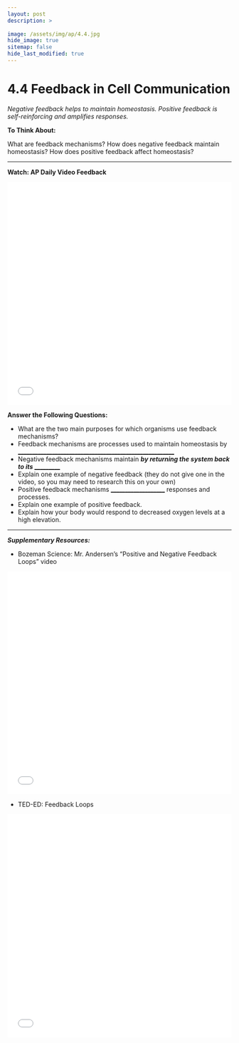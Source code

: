 ```yaml
---
layout: post
description: >
  
image: /assets/img/ap/4.4.jpg
hide_image: true
sitemap: false
hide_last_modified: true
---
```


# 4.4 Feedback in Cell Communication

*Negative feedback helps to maintain homeostasis. Positive feedback is self-reinforcing and amplifies responses.*

**To Think About:** 

What are feedback mechanisms?
How does negative feedback maintain homeostasis?
How does positive feedback affect homeostasis?

---

**Watch: AP Daily Video Feedback**

<iframe src="//player.bilibili.com/player.html?isOutside=true&aid=762646093&bvid=BV1964y1a7Xj&cid=410751069&p=38&high_quality=1&danmaku=0&autoplay=0" allowfullscreen="allowfullscreen" width="100%" height="500" scrolling="no" frameborder="0" sandbox="allow-top-navigation allow-same-origin allow-forms allow-scripts"></iframe>

**Answer the Following Questions:**

- What are the two main purposes for which organisms use feedback mechanisms?
- Feedback mechanisms are processes used to maintain homeostasis by <u>_______________________________________________________</u>
- Negative feedback mechanisms maintain <u>___________________</u> by returning the system back to its <u>____________________________</u>
- Explain one example of negative feedback (they do not give one in the video, so you may need to research this on your own)
- Positive feedback mechanisms <u>___________________</u> responses and processes.
- Explain one example of positive feedback.
- Explain how your body would respond to decreased oxygen levels at a high elevation.

---

***Supplementary Resources:*** 

- Bozeman Science:  Mr. Andersen’s “Positive and Negative Feedback Loops” video

<iframe src="//player.bilibili.com/player.html?isOutside=true&aid=112935376654311&bvid=BV1niY5eHEU5&cid=500001644360619&p=1&high_quality=1&danmaku=0&autoplay=0" allowfullscreen="allowfullscreen" width="100%" height="500" scrolling="no" frameborder="0" sandbox="allow-top-navigation allow-same-origin allow-forms allow-scripts"></iframe>

- TED-ED:  Feedback Loops

<iframe src="//player.bilibili.com/player.html?isOutside=true&aid=112935376520179&bvid=BV1riY5enE1F&cid=500001644359994&p=1&high_quality=1&danmaku=0&autoplay=0" allowfullscreen="allowfullscreen" width="100%" height="500" scrolling="no" frameborder="0" sandbox="allow-top-navigation allow-same-origin allow-forms allow-scripts"></iframe>